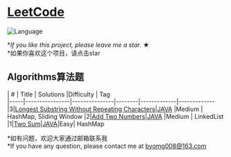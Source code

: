 # [LeetCode](https://leetcode.com/problemset/algorithms/) 
![Language](https://img.shields.io/badge/language-Java%20%2F%20MySQL-blue.svg) 

*_If you like this project, please leave me a star._ &#9733;<br/>*如果你喜欢这个项目，请点击star

## Algorithms算法题

|  #  |      Title     |   Solutions   |Difficulty  | Tag                   
|-----|----------------|---------------|--------|-------------|-------------
|3|[Longest Substring Without Repeating Characters](https://leetcode.com/problems/longest-substring-without-repeating-characters/)|[JAVA](../master/src/main/java/com/fishercoder/solutions/_3.java) |Medium | HashMap, Sliding Window
|2|[Add Two Numbers](https://leetcode.com/problems/add-two-numbers/)|[JAVA](../master/src/main/java/com/fishercoder/solutions/_2.java) |Medium | LinkedList
|1|[Two Sum](https://leetcode.com/problems/two-sum/)|[JAVA](../master/src/main/java/com/fishercoder/solutions/_1.java)|Easy| HashMap 


*如有问题，欢迎大家通过邮箱联系我 <br/>*If you have any question, please contact me at byomg008@163.com
